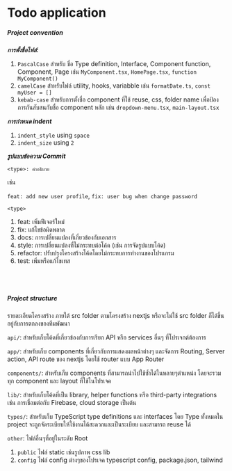 # Todo application

##### Project convention

***การตั้งชื่อไฟล์:***

1. `PascalCase` สำหรับ ชื่อ Type definition, Interface, Component function, Component, Page เช่น `MyComponent.tsx`, `HomePage.tsx`, `function MyComponent()`
2. `camelCase` สำหรับไฟล์ utility, hooks, variabble เช่น `formatDate.ts`, `const myUser = []`
3. `kebab-case` สำหรับการตั้งชื่อ component ที่ใช้ reuse, css, folder name เพื่อป้องการกันสับสนกับชื่อ component หลัก เช่น `dropdown-menu.tsx`, `main-layout.tsx`

***การกำหนด indent***

1. `indent_style` using `space`
2. `indent_size` using `2`


***รูปแบบข้อความ Commit*** 

`<type>: คำอธิบาย` 

เช่น 

`feat: add new user profile`, `fix: user bug when change password`

`<type>`
1. feat: เพิ่มฟีเจอร์ใหม่
2. fix: แก้ไขข้อผิดพลาด
3. docs: การเปลี่ยนแปลงที่เกี่ยวข้องกับเอกสาร
4. style: การเปลี่ยนแปลงที่ไม่กระทบต่อโค้ด (เช่น การจัดรูปแบบโค้ด)
5. refactor: ปรับปรุงโครงสร้างโค้ดโดยไม่กระทบการทำงานของโปรแกรม
6. test: เพิ่มหรือแก้ไขเทส
<br>
<br>

##### Project structure

รายละเอียดโครงสร้าง ภายใต้ src folder ตามโครงสร้าง nextjs หรือจะไม่ใช้ src folder ก็ได้ขึ้นอยู่กับการตกลงของทีมพัฒนา

`api/`:
สำหรับเก็บโค้ดที่เกี่ยวข้องกับการเรียก API หรือ services อื่นๆ ที่โปรเจกต์ต้องการ

`app/`:
สำหรับเก็บ components ที่เกี่ยวกับการแสดงผลหน้าต่างๆ และจัดการ Routing, Server action, API route ของ nextjs โดยใช้ router แบบ App Router

`components/`:
สำหรับเก็บ components ที่สามารถนำไปใช้ซ้ำได้ในหลายๆตำแหน่ง โดยจะรวมทุก component และ layout ที่ใช้ในโปรเจค

`lib/`:
สำหรับเก็บโค้ดที่เป็น library, helper functions หรือ third-party integrations เช่น การเชื่อมต่อกับ Firebase, cloud storage  เป็นต้น

`types/`:
สำหรับเก็บ TypeScript type definitions และ interfaces โดย Type ทั้งหมดใน project จะถูกจัดระเบียบให้ใช้งานได้สะดวกและเป็นระเบียบ และสามารถ reuse ได้

`other`:
ไฟล์อื่นๆที่อยู่ในระดับ Root
1. `public` ไฟล์ static เช่นรูปภาพ css lib
2. `config` ไฟล์ config ต่างๆของโปรเจค typescript config, package.json, tailwind
